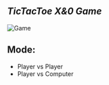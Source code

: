 
## _TicTacToe X&0 Game_
![Game](https://i.imgur.com/5CimuXL.png)
## Mode:
- Player vs Player
- Player vs Computer
